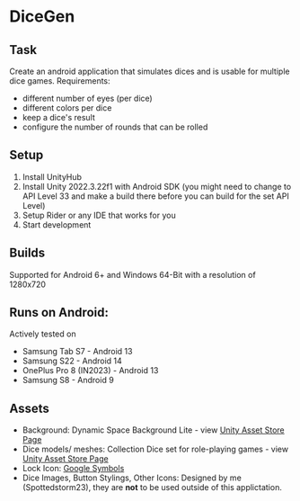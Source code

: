 ﻿# DiceGen

## Task

Create an android application that simulates dices and is usable for multiple dice games.
Requirements:

* different number of eyes (per dice)
* different colors per dice
* keep a dice's result
* configure the number of rounds that can be rolled

## Setup

1. Install UnityHub
2. Install Unity 2022.3.22f1 with Android SDK (you might need to change to API Level 33 and make a build there before
   you can build for the set API Level)
3. Setup Rider or any IDE that works for you
4. Start development

## Builds
Supported for Android 6+ and Windows 64-Bit with a resolution of 1280x720

## Runs on Android:
Actively tested on
* Samsung Tab S7  - Android 13
* Samsung S22 - Android 14
* OnePlus Pro 8 (IN2023) - Android 13
* Samsung S8 - Android 9

## Assets
* Background: Dynamic Space Background Lite - view [Unity Asset Store Page](https://assetstore.unity.com/packages/2d/textures-materials/dynamic-space-background-lite-104606)
* Dice models/ meshes: Collection Dice set for role-playing games - view [Unity Asset Store Page](https://assetstore.unity.com/packages/3d/environments/collection-dice-set-for-role-playing-games-202821)
* Lock Icon: [Google Symbols](https://fonts.google.com/icons?selected=Material%20Symbols%20Outlined%3Alock%3AFILL%400%3Bwght%40400%3BGRAD%400%3Bopsz%4024)
* Dice Images, Button Stylings, Other Icons: Designed by me (Spottedstorm23), they are **not** to be used outside of this applictation.